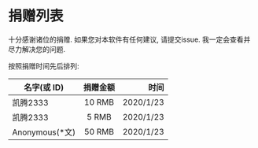 # 捐赠列表

十分感谢诸位的捐赠. 如果您对本软件有任何建议, 请提交issue. 我一定会查看并尽力解决您的问题.

按照捐赠时间先后排列:

名字(或 ID) | 捐赠金额 | 时间
| - | :-: | -: |
| 凯腾2333 | 10 RMB | 2020/1/23 |
| 凯腾2333 | 5 RMB | 2020/1/23 |
| Anonymous(\*文) | 50 RMB | 2020/1/23 |
